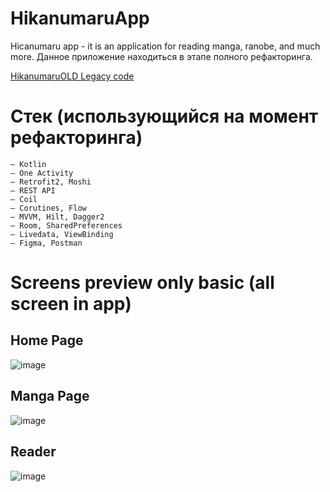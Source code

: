 # HikanumaruApp
Hicanumaru app - it is an application for reading manga, ranobe, and much more. 
Данное приложение находиться в этапе полного рефакторинга.

[HikanumaruOLD Legacy code](https://github.com/Caifodaf/HikanumaruAppOLD)

# Стек (использующийся на момент рефакторинга)
```
– Kotlin
– One Activity
– Retrofit2, Moshi
– REST API 
– Coil
– Corutines, Flow
– MVVM, Hilt, Dagger2
– Room, SharedPreferences
– Livedata, ViewBinding
– Figma, Postman
```
# Screens preview only basic (all screen in app)

## Home Page 
![image](https://user-images.githubusercontent.com/28680051/194705978-a62cabe8-f8f9-42af-abb7-fded807bb887.png)

## Manga Page 
![image](https://user-images.githubusercontent.com/28680051/194705763-dac5c9ad-87cd-4593-9a20-8f1d328c6737.png)

## Reader 
![image](https://user-images.githubusercontent.com/28680051/194705681-0f1a56ae-c1cc-4b16-b0db-7be27c448fef.png)
